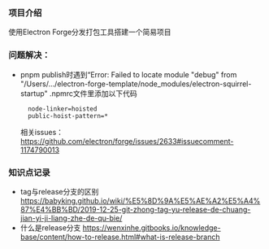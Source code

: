 
### 项目介绍
  使用Electron Forge分发打包工具搭建一个简易项目

### 问题解决：
  - pnpm publish时遇到“Error: Failed to locate module "debug" from "/Users/.../electron-forge-template/node_modules/electron-squirrel-startup"
    .npmrc文件里添加以下代码
    ```
      node-linker=hoisted
      public-hoist-pattern=*
    ```
    相关issues：https://github.com/electron/forge/issues/2633#issuecomment-1174790013
### 知识点记录
  - tag与release分支的区别
    https://babyking.github.io/wiki/%E5%8D%9A%E5%AE%A2%E5%A4%87%E4%BB%BD/2019-12-25-git-zhong-tag-yu-release-de-chuang-jian-yi-ji-liang-zhe-de-qu-bie/
  - 什么是release分支
    https://wenxinhe.gitbooks.io/knowledge-base/content/how-to-release.html#what-is-release-branch